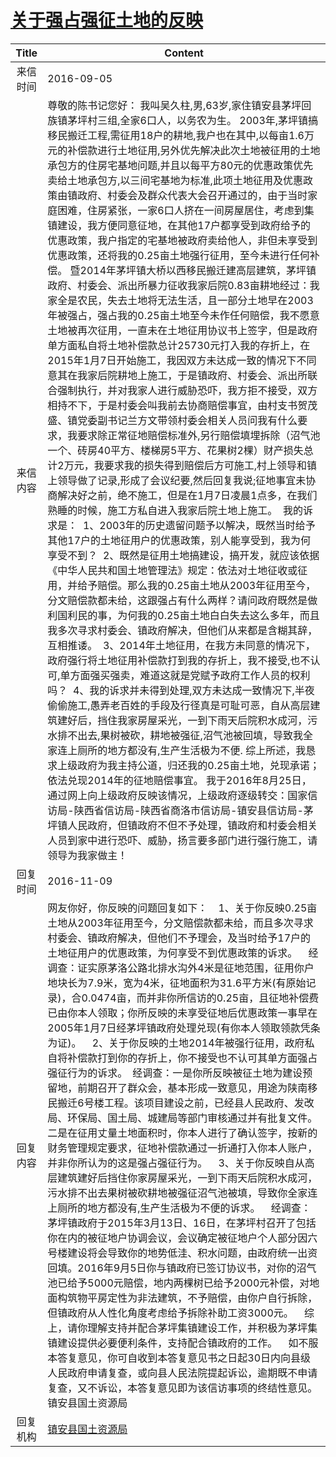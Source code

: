 # [关于强占强征土地的反映](http://www.shangluo.gov.cn/zmhd/ldxxxx.jsp?urltype=leadermail.LeaderMailContentUrl&wbtreeid=1112&leadermailid=3801)

| Title |                                                                                                                                                                                                                                                                                                                                                                                                                                                                                                                                                                                                                                                                                                                                  Content                                                                                                                                                                                                                                                                                                                                                                                                                                                                                                                                                                                                                                                                                                                                  |
|:-----:|---------------------------------------------------------------------------------------------------------------------------------------------------------------------------------------------------------------------------------------------------------------------------------------------------------------------------------------------------------------------------------------------------------------------------------------------------------------------------------------------------------------------------------------------------------------------------------------------------------------------------------------------------------------------------------------------------------------------------------------------------------------------------------------------------------------------------------------------------------------------------------------------------------------------------------------------------------------------------------------------------------------------------------------------------------------------------------------------------------------------------------------------------------------------------------------------------------------------------------------------------------------------------------------------------------------------------------------------------------------------------------------------------------------------------------------------------------------------------|
| 来信时间  | 2016-09-05                                                                                                                                                                                                                                                                                                                                                                                                                                                                                                                                                                                                                                                                                                                                                                                                                                                                                                                                                                                                                                                                                                                                                                                                                                                                                                                                                                                                                                                                |
| 来信内容  | 尊敬的陈书记您好： 我叫吴久柱,男,63岁,家住镇安县茅坪回族镇茅坪村三组,全家6口人，以务农为生。 2003年,茅坪镇搞移民搬迁工程,需征用18户的耕地,我户也在其中,以每亩1.6万元的补偿款进行土地征用,另外优先解决此次土地被征用的土地承包方的住房宅基地问题,并且以每平方80元的优惠政策优先卖给土地承包方,以三间宅基地为标准,此项土地征用及优惠政策由镇政府、村委会及群众代表大会召开通过的，由于当时家庭困难，住房紧张，一家6口人挤在一间房屋居住，考虑到集镇建设，我方便同意征地，在其他17户都享受到政府给予的优惠政策，我户指定的宅基地被政府卖给他人，非但未享受到优惠政策，还将我的0.25亩土地强行征用，至今未进行任何补偿。 暨2014年茅坪镇大桥以西移民搬迁建高层建筑，茅坪镇政府、村委会、派出所暴力征收我家后院0.83亩耕地经过：我家全是农民，失去土地将无法生活，且一部分土地早在2003年被强占，强占我的0.25亩土地至今未作任何赔偿，我不愿意土地被再次征用，一直未在土地征用协议书上签字，但是政府单方面私自将土地补偿款总计25730元打入我的存折上，在2015年1月7日开始施工，我因双方未达成一致的情况下不同意其在我家后院耕地上施工，于是镇政府、村委会、派出所联合强制执行，并对我家人进行威胁恐吓，我方拒不接受，双方相持不下，于是村委会叫我前去协商赔偿事宜，由村支书贺茂盛、镇党委副书记兰方文带领村委会相关人员问我有什么要求，我要求除正常征地赔偿标准外,另行赔偿填埋拆除（沼气池一个、砖房40平方、楼梯房5平方、花果树2棵）财产损失总计2万元，我要求我的损失得到赔偿后方可施工,村上领导和镇上领导做了记录,形成了会议纪要,然后回复我说;征地事宜未协商解决好之前，绝不施工，但是在1月7日凌晨1点多，在我们熟睡的时候，施工方私自进入我家后院土地上施工。  我的诉求是：  1、2003年的历史遗留问题予以解决，既然当时给予其他17户的土地征用户的优惠政策，别人能享受到，我为何享受不到？  2、既然是征用土地搞建设，搞开发，就应该依据《中华人民共和国土地管理法》规定：依法对土地征收或征用，并给予赔偿。那么我的0.25亩土地从2003年征用至今，分文赔偿款都未给，这跟强占有什么两样？请问政府既然是做利国利民的事，为何我的0.25亩土地白白失去这么多年，而且我多次寻求村委会、镇政府解决，但他们从来都是含糊其辞，互相推诿。  3、2014年土地征用，在我方未同意的情况下，政府强行将土地征用补偿款打到我的存折上，我不接受,也不认可,单方面强买强卖，难道这就是党赋予政府工作人员的权利吗？  4、我的诉求并未得到处理,双方未达成一致情况下,半夜偷偷施工,愚弄老百姓的手段及行径真是可耻可恶，自从高层建筑建好后，挡住我家房屋采光，一到下雨天后院积水成河，污水排不出去,果树被砍，耕地被强征,沼气池被回填，导致我全家连上厕所的地方都没有,生产生活极为不便. 综上所述，我恳求上级政府为我主持公道，归还我的0.25亩土地，兑现承诺；依法兑现2014年的征地赔偿事宜。 我于2016年8月25日，通过网上向上级政府反映该情况，上级政府逐级转交：国家信访局-陕西省信访局-陕西省商洛市信访局-镇安县信访局-茅坪镇人民政府，但镇政府不但不予处理，镇政府和村委会相关人员到家中进行恐吓、威胁，扬言要多部门进行强行施工，请领导为我家做主！ |
| 回复时间  | 2016-11-09                                                                                                                                                                                                                                                                                                                                                                                                                                                                                                                                                                                                                                                                                                                                                                                                                                                                                                                                                                                                                                                                                                                                                                                                                                                                                                                                                                                                                                                                |
| 回复内容  | 网友你好，你反映的问题回复如下：    1、关于你反映0.25亩土地从2003年征用至今，分文赔偿款都未给，而且多次寻求村委会、镇政府解决，但他们不予理会，及当时给予17户的土地征用户的优惠政策，为何享受不到优惠政策的诉求。    经调查：证实原茅洛公路北排水沟外4米是征地范围，征用你户地块长为7.9米，宽为4米，征地面积为31.6平方米(有原始记录)，合0.0474亩，而并非你所信访的0.25亩，且征地补偿费已由你本人领取；你所反映的未享受征地后优惠政策一事早在2005年1月7日经茅坪镇政府处理兑现(有你本人领取领款凭条为证)。    2、关于你反映的土地2014年被强行征用，政府私自将补偿款打到你的存折上，你不接受也不认可其单方面强占强征行为的诉求。　经调查：一是你所反映被征土地为建设预留地，前期召开了群众会，基本形成一致意见，用途为陕南移民搬迁6号楼工程。该项目建设之前，已经县人民政府、发改局、环保局、国土局、城建局等部门审核通过并有批复文件。二是在征用丈量土地面积时，你本人进行了确认签字，按新的财务管理规定要求，征地补偿款通过一折通打入你本人账户，并非你所认为的这是强占强征行为。    3、关于你反映自从高层建筑建好后挡住你家房屋采光，一到下雨天后院积水成河，污水排不出去果树被砍耕地被强征沼气池被填，导致你全家连上厕所的地方都没有,生产生活极为不便的诉求。    经调查：茅坪镇政府于2015年3月13日、16日，在茅坪村召开了包括你在内的被征地户协调会议，会议确定被征地户个人部分因六号楼建设将会导致你的地势低洼、积水问题，由政府统一出资回填。2016年9月5日你与镇政府已签订协议书，对你的沼气池已给予5000元赔偿，地内两棵树已给予2000元补偿，对地面构筑物平房定性为非法建筑，不予赔偿，由你户自行拆除，但镇政府从人性化角度考虑给予拆除补助工资3000元。    综上，请你理解支持并配合茅坪集镇建设工作，并积极为茅坪集镇建设提供必要便利条件，支持配合镇政府的工作。    如不服本答复意见，你可自收到本答复意见书之日起30日内向县级人民政府申请复查，或向县人民法院提起诉讼，逾期既不申请复查，又不诉讼，本答复意见即为该信访事项的终结性意见。镇安县国土资源局                                                                                                                                                                                                                                                                                                                                                                                                                                                                                        |
| 回复机构  | [镇安县国土资源局](../../category/agencies/镇安县国土资源局.md)                                                                                                                                                                                                                                                                                                                                                                                                                                                                                                                                                                                                                                                                                                                                                                                                                                                                                                                                                                                                                                                                                                                                                                                                                                                                                                                                                                                                                           |